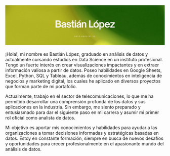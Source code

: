 <div id="header" align="center">
  <img decoding="async" src="Banner.jpg" width="auto"/>
</div>
<br>
¡Hola!, mi nombre es Bastián López, graduado en análisis de datos y actualmente cursando estudios en Data Science en un instituto profesional. Tengo un fuerte interés en crear visualizaciones impactantes y en extraer información valiosa a partir de datos. Poseo habilidades en Google Sheets, Excel, Python, SQL y Tableau, además de conocimientos en inteligencia de negocios y marketing digital, los cuales he aplicado en diversos proyectos que forman parte de mi portafolio.

Actualmente, trabajo en el sector de telecomunicaciones, lo que me ha permitido desarrollar una comprensión profunda de los datos y sus aplicaciones en la industria. Sin embargo, me siento preparado y entusiasmado para dar el siguiente paso en mi carrera y asumir mi primer rol oficial como analista de datos.

Mi objetivo es aportar mis conocimientos y habilidades para ayudar a las organizaciones a tomar decisiones informadas y estratégicas basadas en datos. Estoy en constante formación, siempre en busca de nuevos desafíos y oportunidades para crecer profesionalmente en el apasionante mundo del análisis de datos.

